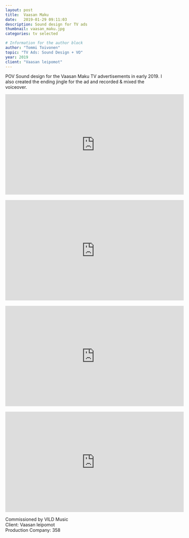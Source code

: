 ```yaml
---
layout: post
title:  Vaasan Maku
date:   2019-01-29 09:11:03
description: Sound design for TV ads
thumbnail: vaasan_maku.jpg
categories: tv selected

# Information for the author block
author: "Tommi Toivonen"
topic: "TV Ads: Sound Design + VO"
year: 2019
client: "Vaasan leipomot"
---
```


POV Sound design for the Vaasan Maku TV advertisements in early 2019. I also created the ending jingle for the ad and recorded & mixed the voiceover. 

<div class="resp-container">
<iframe class="resp-iframe" width="560" height="315" src="https://www.youtube.com/embed/O4qmOttj8Oo" frameborder="0" allow="accelerometer; autoplay; encrypted-media; gyroscope; picture-in-picture" allowfullscreen></iframe>
</div> <br>

<div class="resp-container">
<iframe class="resp-iframe" width="560" height="315" src="https://www.youtube.com/embed/2gDptqHW1Sw" frameborder="0" allow="accelerometer; autoplay; encrypted-media; gyroscope; picture-in-picture" allowfullscreen></iframe>
</div> <br>

<div class="resp-container">
<iframe class="resp-iframe" width="560" height="315" src="https://www.youtube.com/embed/8JW2HyQcO6k" frameborder="0" allow="accelerometer; autoplay; encrypted-media; gyroscope; picture-in-picture" allowfullscreen></iframe>
</div> <br>

<div class="resp-container">
<iframe class="resp-iframe" width="560" height="315" src="https://www.youtube.com/embed/LGrxT9mlaJ0" frameborder="0" allow="accelerometer; autoplay; encrypted-media; gyroscope; picture-in-picture" allowfullscreen></iframe>
</div>

Commissioned by VILD Music  
Client: Vaasan leipomot  
Production Company: 358
